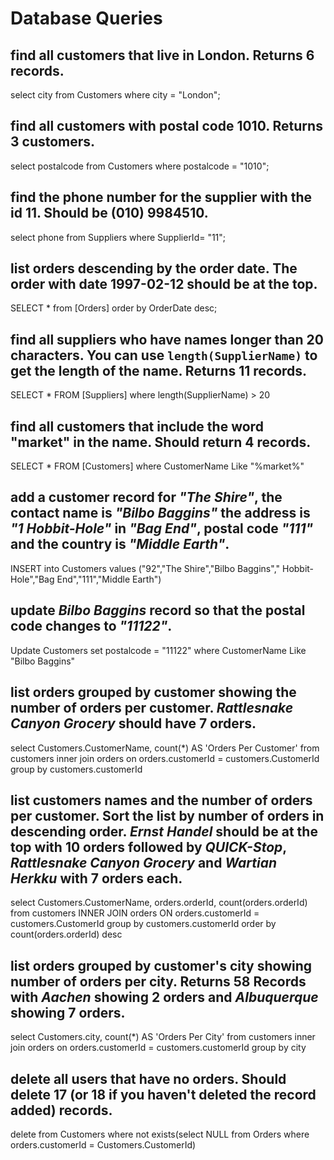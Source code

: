 # Database Queries

## find all customers that live in London. Returns 6 records.
select  city from Customers where city = "London";
## find all customers with postal code 1010. Returns 3 customers.
select  postalcode from Customers where postalcode = "1010";
## find the phone number for the supplier with the id 11. Should be (010) 9984510.
select  phone from Suppliers where SupplierId= "11";
## list orders descending by the order date. The order with date 1997-02-12 should be at the top.
SELECT * from [Orders] order by OrderDate desc;
## find all suppliers who have names longer than 20 characters. You can use `length(SupplierName)` to get the length of the name. Returns 11 records.
SELECT * FROM [Suppliers] where length(SupplierName) > 20
## find all customers that include the word "market" in the name. Should return 4 records.
SELECT *  FROM [Customers] where CustomerName Like "%market%"
## add a customer record for _"The Shire"_, the contact name is _"Bilbo Baggins"_ the address is _"1 Hobbit-Hole"_ in _"Bag End"_, postal code _"111"_ and the country is _"Middle Earth"_.
INSERT into Customers values ("92","The Shire","Bilbo Baggins"," Hobbit-Hole","Bag End","111","Middle Earth")
## update _Bilbo Baggins_ record so that the postal code changes to _"11122"_.
Update Customers set postalcode = "11122" where CustomerName Like "Bilbo Baggins" 
## list orders grouped by customer showing the number of orders per customer. _Rattlesnake Canyon Grocery_ should have 7 orders.
select Customers.CustomerName, count(*) AS 'Orders Per Customer' from customers inner join orders on orders.customerId = customers.CustomerId group by customers.customerId
## list customers names and the number of orders per customer. Sort the list by number of orders in descending order. _Ernst Handel_ should be at the top with 10 orders followed by _QUICK-Stop_, _Rattlesnake Canyon Grocery_ and _Wartian Herkku_ with 7 orders each.
select Customers.CustomerName, orders.orderId, count(orders.orderId) from customers INNER JOIN orders ON orders.customerId = customers.CustomerId group by customers.customerId order by count(orders.orderId) desc
## list orders grouped by customer's city showing number of orders per city. Returns 58 Records with _Aachen_ showing 2 orders and _Albuquerque_ showing 7 orders.
select Customers.city, count(*) AS 'Orders Per City' from customers inner join orders on orders.customerId = customers.customerId group by city
## delete all users that have no orders. Should delete 17 (or 18 if you haven't deleted the record added) records.
delete from Customers where not exists(select NULL from Orders where orders.customerId = Customers.CustomerId)